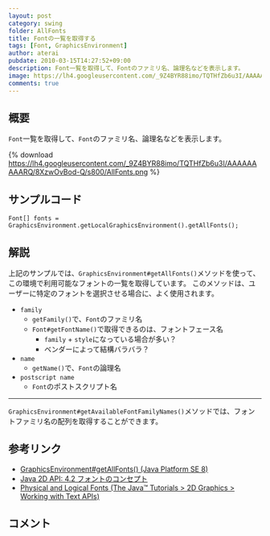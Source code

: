 ```yaml
---
layout: post
category: swing
folder: AllFonts
title: Fontの一覧を取得する
tags: [Font, GraphicsEnvironment]
author: aterai
pubdate: 2010-03-15T14:27:52+09:00
description: Font一覧を取得して、Fontのファミリ名、論理名などを表示します。
image: https://lh4.googleusercontent.com/_9Z4BYR88imo/TQTHfZb6u3I/AAAAAAAAARQ/8XzwOvBod-Q/s800/AllFonts.png
comments: true
---
```

## 概要
`Font`一覧を取得して、`Font`のファミリ名、論理名などを表示します。

{% download https://lh4.googleusercontent.com/_9Z4BYR88imo/TQTHfZb6u3I/AAAAAAAAARQ/8XzwOvBod-Q/s800/AllFonts.png %}

## サンプルコード
<pre class="prettyprint"><code>Font[] fonts = GraphicsEnvironment.getLocalGraphicsEnvironment().getAllFonts();
</code></pre>

## 解説
上記のサンプルでは、`GraphicsEnvironment#getAllFonts()`メソッドを使って、この環境で利用可能なフォントの一覧を取得しています。
このメソッドは、ユーザーに特定のフォントを選択させる場合に、よく使用されます。

- `family`
    - `getFamily()`で、`Font`のファミリ名
    - `Font#getFontName()`で取得できるのは、フォントフェース名
        - `family` + `style`になっている場合が多い？
        - ベンダーによって結構バラバラ？
- `name`
    - `getName()`で、`Font`の論理名
- `postscript name`
    - `Font`のポストスクリプト名

<!-- dummy comment line for breaking list -->

- - - -
`GraphicsEnvironment#getAvailableFontFamilyNames()`メソッドでは、フォントファミリ名の配列を取得することができます。

## 参考リンク
- [GraphicsEnvironment#getAllFonts() (Java Platform SE 8)](https://docs.oracle.com/javase/jp/8/docs/api/java/awt/GraphicsEnvironment.html#getAllFonts--)
- [Java 2D API: 4.2 フォントのコンセプト](https://docs.oracle.com/javase/jp/1.4/guide/2d/spec/j2d-fonts.fm2.html)
- [Physical and Logical Fonts (The Java™ Tutorials > 2D Graphics > Working with Text APIs)](https://docs.oracle.com/javase/tutorial/2d/text/fonts.html)

<!-- dummy comment line for breaking list -->

## コメント
